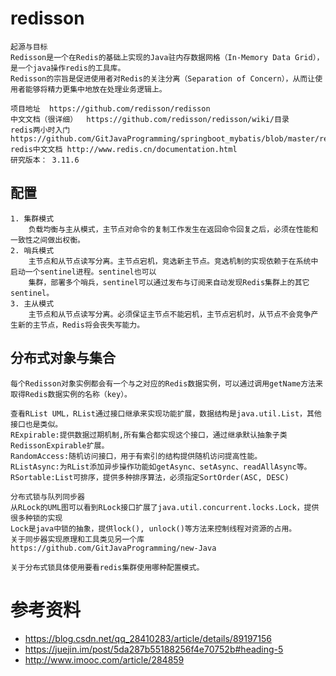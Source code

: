 # redisson
    起源与目标
    Redisson是一个在Redis的基础上实现的Java驻内存数据网格（In-Memory Data Grid），是一个java操作redis的工具库。
    Redisson的宗旨是促进使用者对Redis的关注分离（Separation of Concern），从而让使用者能够将精力更集中地放在处理业务逻辑上。
    
    项目地址  https://github.com/redisson/redisson
    中文文档（很详细）  https://github.com/redisson/redisson/wiki/目录
    redis两小时入门 https://github.com/GitJavaProgramming/springboot_mybatis/blob/master/redis.md
    redis中文文档 http://www.redis.cn/documentation.html
    研究版本： 3.11.6 
## 配置
    1. 集群模式
        负载均衡与主从模式，主节点对命令的复制工作发生在返回命令回复之后，必须在性能和一致性之间做出权衡。
    2. 哨兵模式
        主节点和从节点读写分离。主节点宕机，竞选新主节点。竞选机制的实现依赖于在系统中启动一个sentinel进程。sentinel也可以
        集群，部署多个哨兵，sentinel可以通过发布与订阅来自动发现Redis集群上的其它sentinel。
    3. 主从模式    
        主节点和从节点读写分离。必须保证主节点不能宕机，主节点宕机时，从节点不会竞争产生新的主节点，Redis将会丧失写能力。
## 分布式对象与集合
    每个Redisson对象实例都会有一个与之对应的Redis数据实例，可以通过调用getName方法来取得Redis数据实例的名称（key）。
    
    查看RList UML，RList通过接口继承来实现功能扩展，数据结构是java.util.List，其他接口也是类似。
    RExpirable:提供数据过期机制,所有集合都实现这个接口，通过继承默认抽象子类RedissonExpirable扩展。
    RandomAccess:随机访问接口，用于有索引的结构提供随机访问提高性能。
    RListAsync:为RList添加异步操作功能如getAsync、setAsync、readAllAsync等。
    RSortable:List可排序，提供多种排序算法，必须指定SortOrder(ASC, DESC)
    
    分布式锁与队列同步器
    从RLock的UML图可以看到RLock接口扩展了java.util.concurrent.locks.Lock，提供很多种锁的实现
    Lock是java中锁的抽象，提供lock(), unlock()等方法来控制线程对资源的占用。
    关于同步器实现原理和工具类见另一个库  https://github.com/GitJavaProgramming/new-Java
    
    关于分布式锁具体使用要看redis集群使用哪种配置模式。
    
# 参考资料
* https://blog.csdn.net/qq_28410283/article/details/89197156
* https://juejin.im/post/5da287b55188256f4e70752b#heading-5
* http://www.imooc.com/article/284859


    
    

